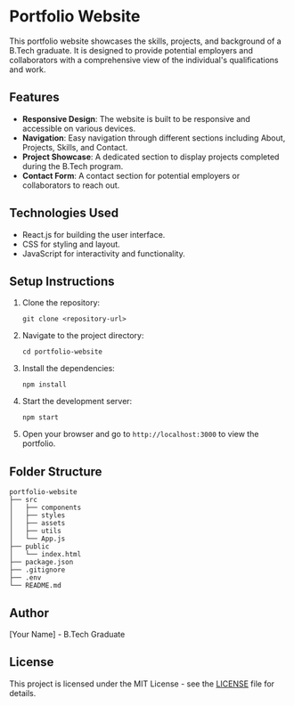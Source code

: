 # Portfolio Website

This portfolio website showcases the skills, projects, and background of a B.Tech graduate. It is designed to provide potential employers and collaborators with a comprehensive view of the individual's qualifications and work.

## Features

- **Responsive Design**: The website is built to be responsive and accessible on various devices.
- **Navigation**: Easy navigation through different sections including About, Projects, Skills, and Contact.
- **Project Showcase**: A dedicated section to display projects completed during the B.Tech program.
- **Contact Form**: A contact section for potential employers or collaborators to reach out.

## Technologies Used

- React.js for building the user interface.
- CSS for styling and layout.
- JavaScript for interactivity and functionality.

## Setup Instructions

1. Clone the repository:
   ```
   git clone <repository-url>
   ```

2. Navigate to the project directory:
   ```
   cd portfolio-website
   ```

3. Install the dependencies:
   ```
   npm install
   ```

4. Start the development server:
   ```
   npm start
   ```

5. Open your browser and go to `http://localhost:3000` to view the portfolio.

## Folder Structure

```
portfolio-website
├── src
│   ├── components
│   ├── styles
│   ├── assets
│   ├── utils
│   └── App.js
├── public
│   └── index.html
├── package.json
├── .gitignore
├── .env
└── README.md
```

## Author

[Your Name] - B.Tech Graduate

## License

This project is licensed under the MIT License - see the [LICENSE](LICENSE) file for details.